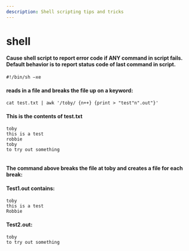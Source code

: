 ```yaml
---
description: Shell scripting tips and tricks
---
```


# shell

#### Cause shell script to report error code if ANY command in script fails.  Default behavior is to report status code of last command in script.

```text
#!/bin/sh –xe
```

#### reads in a file and breaks the file up on a keyword:

```text
cat test.txt | awk '/toby/ {n++} {print > "test"n".out"}'
```

#### This is the contents of test.txt

```text
toby
this is a test
robbie
toby
to try out something


```

#### The command above breaks the file at toby and creates a file for each break:

#### Test1.out contains:

```text
toby
this is a test
Robbie
```

#### Test2.out:

```text
toby
to try out something
```

